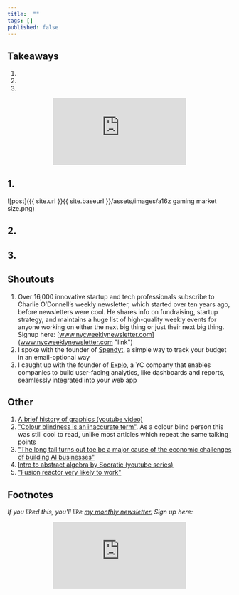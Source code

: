 ```yaml
---
title:  ""  
tags: []
published: false
---
```



## Takeaways

1.
2.
3.

<style>
      .iframe-container {
        overflow: hidden;        
        padding-top: 50%; <!-- Calculated from the aspect ration of the content (in case of 16:9 it is 9/16= 0.5625) -->
        position: relative;
      }
      .iframe-container iframe { 
         border: 0;
         height: 100%; <!-- Finally, width and height are set to 100% so the iframe takes up 100% of the containers space. -->
         left: 0;
         position: absolute;
         top: 0;
         width: 100%;
         display: block;
         margin: 0 auto; <!-- center image -->
      }
      <!-- 4x3 Aspect Ratio -->
      .iframe-container-4x3 {
        padding-top: 75%;
      }
</style> 

<div class="iframe-container-4x3">
  <p align="center"><iframe src="https://avoidboringpeople.substack.com/embed" frameborder="0" scrolling="no"> </iframe></p>
</div>

## 1.

![post]({{ site.url }}{{ site.baseurl }}/assets/images/a16z gaming market size.png)

## 2. 

## 3.

## Shoutouts

1. Over 16,000 innovative startup and tech professionals subscribe to Charlie O’Donnell’s weekly newsletter, which started over ten years ago, before newsletters were cool. He shares info on fundraising, startup strategy, and maintains a huge list of high-quality weekly events for anyone working on either the next big thing or just their next big thing. Signup here: [www.nycweeklynewsletter.com](www.nycweeklynewsletter.com "link")
2. I spoke with the founder of [Spendyt](https://spendyt.com/ "spendyt"), a simple way to track your budget in an email-optional way
3. I caught up with the founder of [Explo](https://explo.co/ "explo"), a YC company that enables companies to build user-facing analytics, like dashboards and reports, seamlessly integrated into your web app

## Other

1. [A brief history of graphics (youtube video)](https://www.youtube.com/watch?v=QyjyWUrHsFc&list=WL&index=8 "gfx")
2. ["Colour blindness is an inaccurate term"](https://commandcenter.blogspot.com/2020/09/color-blindness-is-inaccurate-term.html "colour"). As a colour blind person this was still cool to read, unlike most articles which repeat the same talking points
3. ["The long tail turns out toe be a major cause of the economic challenges of building AI businesses"](https://a16z.com/2020/08/12/taming-the-tail-adventures-in-improving-ai-economics/ "a16z")
4. [Intro to abstract algebra by Socratic (youtube series)](https://www.youtube.com/watch?v=IP7nW_hKB7I "aa")
5. ["Fusion reactor very likely to work"](https://futurism.com/mit-researchers-fusion-reactor-very-likely-work "fusion")

## Footnotes

*If you liked this, you'll like [my monthly newsletter.](https://avoidboringpeople.substack.com/ "ABP") Sign up here:*

<div class="iframe-container-4x3">
  <p align="center"><iframe src="https://avoidboringpeople.substack.com/embed" frameborder="0" scrolling="no"> </iframe></p>
</div>
